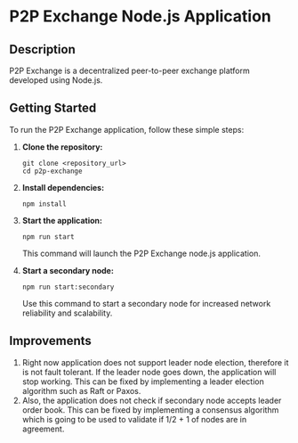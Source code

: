 # P2P Exchange Node.js Application

## Description

P2P Exchange is a decentralized peer-to-peer exchange platform developed using Node.js.

## Getting Started

To run the P2P Exchange application, follow these simple steps:

1. **Clone the repository:**
   ```
   git clone <repository_url>
   cd p2p-exchange
   ```

2. **Install dependencies:**
   ```
   npm install
   ```

3. **Start the application:**
   ```
   npm run start
   ```

   This command will launch the P2P Exchange node.js application.

4. **Start a secondary node:**
   ```
   npm run start:secondary
   ```

   Use this command to start a secondary node for increased network reliability and scalability.

## Improvements

1. Right now application does not support leader node election, therefore it is not fault tolerant. If the leader node goes down, the application will stop working. This can be fixed by implementing a leader election algorithm such as Raft or Paxos.
2. Also, the application does not check if secondary node accepts leader order book. This can be fixed by implementing a consensus algorithm which is going to be used to validate if 1/2 + 1 of nodes are in agreement. 
